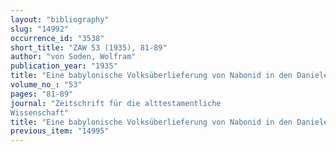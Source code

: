 ```yaml
---
layout: "bibliography"
slug: "14992"
occurrence_id: "3538"
short_title: "ZAW 53 (1935), 81-89"
author: "von Soden, Wolfram"
publication_year: "1935"
title: "Eine babylonische Volksüberlieferung von Nabonid in den Danielerzählungen"
volume_no_: "53"
pages: "81-89"
journal: "Zeitschrift für die alttestamentliche
Wissenschaft"
title: "Eine babylonische Volksüberlieferung von Nabonid in den Danielerzählungen"
previous_item: "14995"
---
```

